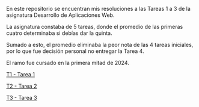 En este repositorio se encuentran mis resoluciones a las Tareas 1 a 3 de la asignatura Desarrollo de Aplicaciones Web.


La asignatura constaba de 5 tareas, donde el promedio de las primeras cuatro determinaba si debías dar la quinta.


Sumado a esto, el promedio eliminaba la peor nota de las 4 tareas iniciales, por lo que fue decisión personal no entregar la Tarea 4.


El ramo fue cursado en la primera mitad de 2024.


[T1 - Tarea 1](https://github.com/MBenaventeC/Web-MIBC/tree/main/T1_web)

[T2 - Tarea 2](https://github.com/MBenaventeC/Web-MIBC/tree/main/T2_web)

[T3 - Tarea 3](https://github.com/MBenaventeC/Web-MIBC/tree/main/T3_web)
